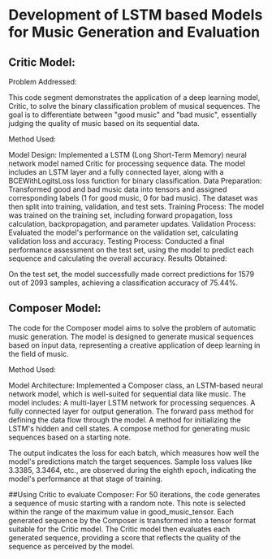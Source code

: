 # Development of LSTM based Models for Music Generation and Evaluation

## Critic Model:
Problem Addressed:

This code segment demonstrates the application of a deep learning model, Critic, to solve the binary classification problem of musical sequences. The goal is to differentiate between "good music" and "bad music", essentially judging the quality of music based on its sequential data.

Method Used:

Model Design: Implemented a LSTM (Long Short-Term Memory) neural network model named Critic for processing sequence data. The model includes an LSTM layer and a fully connected layer, along with a BCEWithLogitsLoss loss function for binary classification.
Data Preparation: Transformed good and bad music data into tensors and assigned corresponding labels (1 for good music, 0 for bad music). The dataset was then split into training, validation, and test sets.
Training Process: The model was trained on the training set, including forward propagation, loss calculation, backpropagation, and parameter updates.
Validation Process: Evaluated the model's performance on the validation set, calculating validation loss and accuracy.
Testing Process: Conducted a final performance assessment on the test set, using the model to predict each sequence and calculating the overall accuracy.
Results Obtained:

On the test set, the model successfully made correct predictions for 1579 out of 2093 samples, achieving a classification accuracy of 75.44%.

## Composer Model:
The code for the Composer model aims to solve the problem of automatic music generation. The model is designed to generate musical sequences based on input data, representing a creative application of deep learning in the field of music.

Method Used:

Model Architecture: Implemented a Composer class, an LSTM-based neural network model, which is well-suited for sequential data like music. The model includes:
A multi-layer LSTM network for processing sequences.
A fully connected layer for output generation.
The forward pass method for defining the data flow through the model.
A method for initializing the LSTM's hidden and cell states.
A compose method for generating music sequences based on a starting note.

The output indicates the loss for each batch, which measures how well the model's predictions match the target sequences.
Sample loss values like 3.3385, 3.3464, etc., are observed during the eighth epoch, indicating the model's performance at that stage of training.

##Using Critic to evaluate Composer:
For 50 iterations, the code generates a sequence of music starting with a random note. This note is selected within the range of the maximum value in good_music_tensor.
Each generated sequence by the Composer is transformed into a tensor format suitable for the Critic model.
The Critic model then evaluates each generated sequence, providing a score that reflects the quality of the sequence as perceived by the model.








